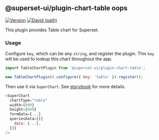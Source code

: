 <!--
Licensed to the Apache Software Foundation (ASF) under one
or more contributor license agreements.  See the NOTICE file
distributed with this work for additional information
regarding copyright ownership.  The ASF licenses this file
to you under the Apache License, Version 2.0 (the
"License"); you may not use this file except in compliance
with the License.  You may obtain a copy of the License at

  http://www.apache.org/licenses/LICENSE-2.0

Unless required by applicable law or agreed to in writing,
software distributed under the License is distributed on an
"AS IS" BASIS, WITHOUT WARRANTIES OR CONDITIONS OF ANY
KIND, either express or implied.  See the License for the
specific language governing permissions and limitations
under the License.
-->

## @superset-ui/plugin-chart-table oops

[![Version](https://img.shields.io/npm/v/@superset-ui/plugin-chart-table.svg?style=flat-square)](https://www.npmjs.com/package/@superset-ui/plugin-chart-table)
[![David (path)](https://img.shields.io/david/apache-superset/superset-ui-plugins.svg?path=packages%2Fsuperset-ui-plugin-chart-table&style=flat-square)](https://david-dm.org/apache-superset/superset-ui-plugins?path=plugins/superset-ui-plugin-chart-table)

This plugin provides Table chart for Superset.

### Usage

Configure `key`, which can be any `string`, and register the plugin. This `key` will be used to
lookup this chart throughout the app.

```js
import TableChartPlugin from '@superset-ui/plugin-chart-table';

new TableChartPlugin().configure({ key: 'table' }).register();
```

Then use it via `SuperChart`. See
[storybook](https://apache-superset.github.io/superset-ui-plugins/?selectedKind=plugin-chart-table)
for more details.

```js
<SuperChart
  chartType="table"
  width={600}
  height={600}
  formData={...}
  queriesData={[{
    data: {...},
  }]}
/>
```
